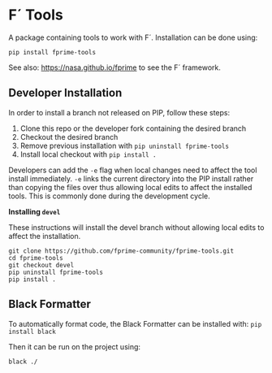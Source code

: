 # F´ Tools

A package containing tools to work with F´. Installation can be done using:

```
pip install fprime-tools
```

See also: https://nasa.github.io/fprime to see the F´ framework.

## Developer Installation

In order to install a branch not released on PIP, follow these steps:

1. Clone this repo or the developer fork containing the desired branch
2. Checkout the desired branch
3. Remove previous installation with `pip uninstall fprime-tools`
4. Install local checkout with `pip install .`

Developers can add the `-e` flag when local changes need to affect the tool install immediately.  `-e` links the current directory into the PIP
install rather than copying the files over thus allowing local edits to affect the installed tools. This is commonly done during the development cycle.

**Installing `devel`**

These instructions will install the devel branch without allowing local edits to affect the installation.

```
git clone https://github.com/fprime-community/fprime-tools.git
cd fprime-tools
git checkout devel
pip uninstall fprime-tools
pip install .
```


## Black Formatter

To automatically format code, the Black Formatter can be installed with:
```pip install black```

Then it can be run on the project using:
```
black ./
```

